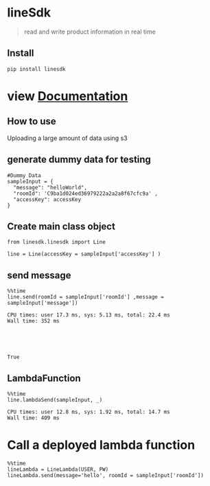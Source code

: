 # lineSdk
> read and write product information in real time


## Install

`pip install linesdk`<br>
# view [Documentation](https://thanakijwanavit.github.io/linesdk/)

## How to use

Uploading a large amount of data using s3

## generate dummy data for testing

```
#Dummy Data
sampleInput = {
  "message": "helloWorld",
  "roomId": 'C9ba1d024ed36979222a2a2a8f67cfc9a' ,
  "accessKey": accessKey
}

```

## Create main class object

```
from linesdk.linesdk import Line

line = Line(accessKey = sampleInput['accessKey'] )
```

## send message

```
%%time
line.send(roomId = sampleInput['roomId'] ,message = sampleInput['message'])
```

    CPU times: user 17.3 ms, sys: 5.13 ms, total: 22.4 ms
    Wall time: 352 ms





    True



## LambdaFunction

```
%%time
line.lambdaSend(sampleInput, _)
```

    CPU times: user 12.8 ms, sys: 1.92 ms, total: 14.7 ms
    Wall time: 409 ms


# Call a deployed lambda function

```
%%time
lineLambda = LineLambda(USER, PW)
lineLambda.send(message='hello', roomId = sampleInput['roomId'])
```
